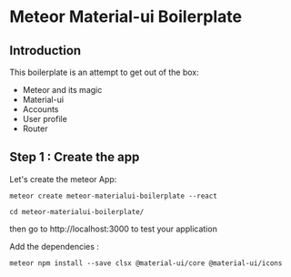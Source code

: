 # Meteor Material-ui Boilerplate
## Introduction
This boilerplate is an attempt to get out of the box:
- Meteor and its magic
- Material-ui
- Accounts
- User profile
- Router

## Step 1 : Create the app
Let's create the meteor App:

`meteor create meteor-materialui-boilerplate --react`

`cd meteor-materialui-boilerplate/`

then go to http://localhost:3000 to test your application

Add the dependencies :

`meteor npm install --save clsx @material-ui/core @material-ui/icons`
